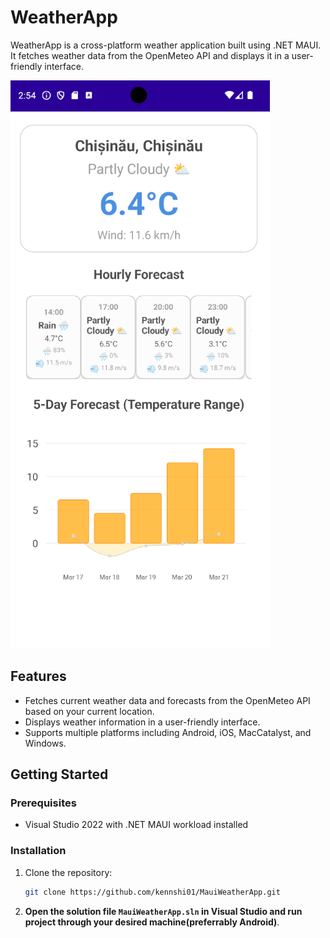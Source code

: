 # WeatherApp
WeatherApp is a cross-platform weather application built using .NET MAUI. It fetches weather data from the OpenMeteo API and displays it in a user-friendly interface.

![](imgs/{0C155685-2F83-4094-8835-E134E9402F40}.png)

## Features

- Fetches current weather data and forecasts from the OpenMeteo API based on your current location.
- Displays weather information in a user-friendly interface.
- Supports multiple platforms including Android, iOS, MacCatalyst, and Windows.

## Getting Started

### Prerequisites
- Visual Studio 2022 with .NET MAUI workload installed

### Installation

1. Clone the repository:
    ```sh
    git clone https://github.com/kennshi01/MauiWeatherApp.git
    ```
2. **Open the solution file `MauiWeatherApp.sln` in Visual Studio and run project through your desired machine(preferrably Android)**.
